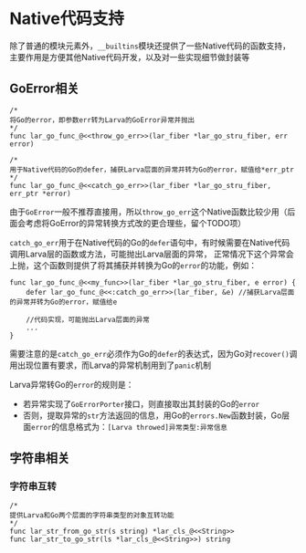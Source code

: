 # **Native代码支持**

除了普通的模块元素外，`__builtins`模块还提供了一些Native代码的函数支持，主要作用是方便其他Native代码开发，以及对一些实现细节做封装等

## **GoError相关**

```
/*
将Go的error，即参数err转为Larva的GoError异常并抛出
*/
func lar_go_func_@<<throw_go_err>>(lar_fiber *lar_go_stru_fiber, err error)

/*
用于Native代码的Go的defer，捕获Larva层面的异常并转为Go的error，赋值给*err_ptr
*/
func lar_go_func_@<<catch_go_err>>(lar_fiber *lar_go_stru_fiber, err_ptr *error)
```

由于`GoError`一般不推荐直接用，所以`throw_go_err`这个Native函数比较少用（后面会考虑将GoError的异常转换方式改的更合理些，留个TODO项）

`catch_go_err`用于在Native代码的Go的`defer`语句中，有时候需要在Native代码调用Larva层的函数或方法，可能抛出Larva层面的异常，
正常情况下这个异常会上抛，这个函数则提供了将其捕获并转换为Go的`error`的功能，例如：

```
func lar_go_func_@<<my_func>>(lar_fiber *lar_go_stru_fiber, e error) {
    defer lar_go_func_@<<:catch_go_err>>(lar_fiber, &e) //捕获Larva层面的异常并转为Go的error，赋值给e

    //代码实现，可能抛出Larva层面的异常
    ...
}
```

需要注意的是`catch_go_err`必须作为Go的`defer`的表达式，因为Go对`recover()`调用出现位置有要求，而Larva的异常机制用到了`panic`机制

Larva异常转Go的`error`的规则是：
* 若异常实现了`GoErrorPorter`接口，则直接取出其封装的Go的`error`
* 否则，提取异常的`str`方法返回的信息，用Go的`errors.New`函数封装，Go层面`error`的信息格式为：`[Larva throwed]异常类型:异常信息`

## **字符串相关**

### **字符串互转**

```
/*
提供Larva和Go两个层面的字符串类型的对象互转功能
*/
func lar_str_from_go_str(s string) *lar_cls_@<<String>>
func lar_str_to_go_str(ls *lar_cls_@<<String>>) string
```
